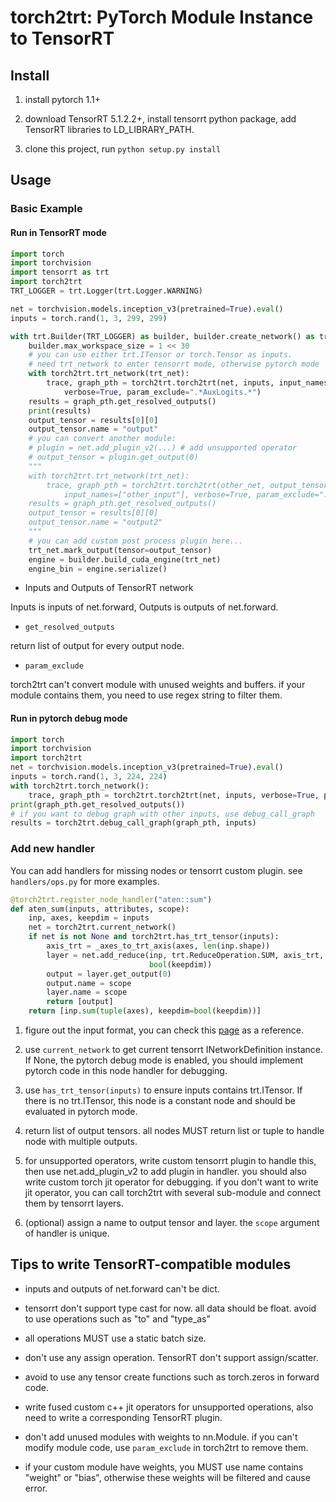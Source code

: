 # torch2trt: PyTorch Module Instance to TensorRT

## Install

1. install pytorch 1.1+

2. download TensorRT 5.1.2.2+, install tensorrt python package, add TensorRT libraries to LD_LIBRARY_PATH.

3. clone this project, run ```python setup.py install```

## Usage

### Basic Example

#### Run in TensorRT mode

```Python
import torch
import torchvision
import tensorrt as trt
import torch2trt
TRT_LOGGER = trt.Logger(trt.Logger.WARNING)

net = torchvision.models.inception_v3(pretrained=True).eval()
inputs = torch.rand(1, 3, 299, 299)

with trt.Builder(TRT_LOGGER) as builder, builder.create_network() as trt_net:
    builder.max_workspace_size = 1 << 30
    # you can use either trt.ITensor or torch.Tensor as inputs.
    # need trt_network to enter tensorrt mode, otherwise pytorch mode
    with torch2trt.trt_network(trt_net): 
        trace, graph_pth = torch2trt.torch2trt(net, inputs, input_names=["image"], 
            verbose=True, param_exclude=".*AuxLogits.*")
    results = graph_pth.get_resolved_outputs()
    print(results)
    output_tensor = results[0][0]
    output_tensor.name = "output"
    # you can convert another module:
    # plugin = net.add_plugin_v2(...) # add unsupported operator
    # output_tensor = plugin.get_output(0)
    """
    with torch2trt.trt_network(trt_net):
        trace, graph_pth = torch2trt.torch2trt(other_net, output_tensor, 
            input_names=["other_input"], verbose=True, param_exclude=".*AuxLogits.*")
    results = graph_pth.get_resolved_outputs()
    output_tensor = results[0][0]
    output_tensor.name = "output2"
    """
    # you can add custom post process plugin here...
    trt_net.mark_output(tensor=output_tensor)
    engine = builder.build_cuda_engine(trt_net)
    engine_bin = engine.serialize()
```

* Inputs and Outputs of TensorRT network

Inputs is inputs of net.forward, Outputs is outputs of net.forward.

* ```get_resolved_outputs```

return list of output for every output node.

* ```param_exclude```

torch2trt can't convert module with unused weights and buffers. if your module contains them, you need to use regex string to filter them.

#### Run in pytorch debug mode

```Python
import torch
import torchvision
import torch2trt
net = torchvision.models.inception_v3(pretrained=True).eval()
inputs = torch.rand(1, 3, 224, 224)
with torch2trt.torch_network():
    trace, graph_pth = torch2trt.torch2trt(net, inputs, verbose=True, param_exclude=".*AuxLogits.*")
print(graph_pth.get_resolved_outputs())
# if you want to debug graph with other inputs, use debug_call_graph
results = torch2trt.debug_call_graph(graph_pth, inputs)
```

### Add new handler

You can add handlers for missing nodes or tensorrt custom plugin. see ```handlers/ops.py``` for more examples.

```Python
@torch2trt.register_node_handler("aten::sum")
def aten_sum(inputs, attributes, scope):
    inp, axes, keepdim = inputs
    net = torch2trt.current_network()
    if net is not None and torch2trt.has_trt_tensor(inputs):
        axis_trt = _axes_to_trt_axis(axes, len(inp.shape))
        layer = net.add_reduce(inp, trt.ReduceOperation.SUM, axis_trt,
                               bool(keepdim))
        output = layer.get_output(0)
        output.name = scope
        layer.name = scope
        return [output]
    return [inp.sum(tuple(axes), keepdim=bool(keepdim))]
```

1. figure out the input format, you can check this [page](https://github.com/pytorch/pytorch/blob/master/aten/src/ATen/native/native_functions.yaml) as a reference.

2. use ```current_network``` to get current tensorrt INetworkDefinition instance. If None, the pytorch debug mode is enabled, you should implement pytorch code in this node handler for debugging.

3. use ```has_trt_tensor(inputs)``` to ensure inputs contains trt.ITensor. If there is no trt.ITensor, this node is a constant node and should be evaluated in pytorch mode.

4. return list of output tensors. all nodes MUST return list or tuple to handle node with multiple outputs.

5. for unsupported operators, write custom tensorrt plugin to handle this, then use net.add_plugin_v2 to add plugin in handler. you should also write custom torch jit operator for debugging. if you don't want to write jit operator, you can call torch2trt with several sub-module and connect them by tensorrt layers.

6. (optional) assign a name to output tensor and layer. the ```scope``` argument of handler is unique.

## Tips to write TensorRT-compatible modules

* inputs and outputs of net.forward can't be dict.

* tensorrt don't support type cast for now. all data should be float. avoid to use operations such as "to" and "type_as"

* all operations MUST use a static batch size.

* don't use any assign operation. TensorRT don't support assign/scatter.

* avoid to use any tensor create functions such as torch.zeros in forward code.

* write fused custom c++ jit operators for unsupported operations, also need to write a corresponding TensorRT plugin.

* don't add unused modules with weights to nn.Module. if you can't modify module code, use ```param_exclude``` in torch2trt to remove them.

* if your custom module have weights, you MUST use name contains "weight" or "bias", otherwise these weights will be filtered and cause error.